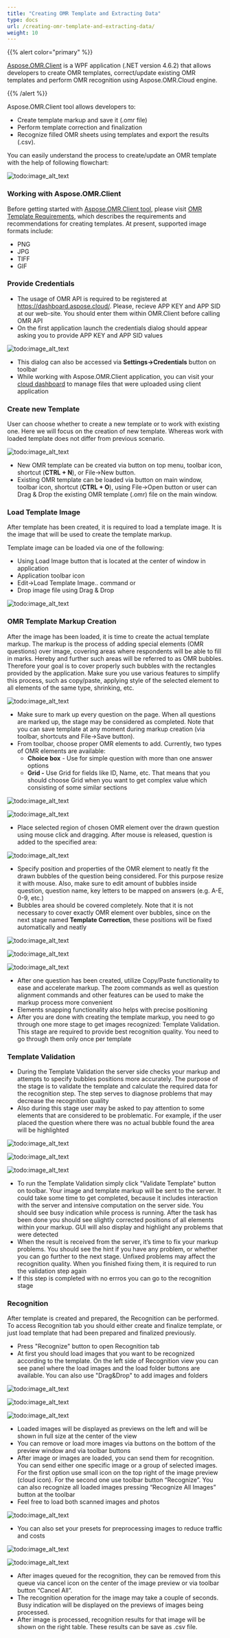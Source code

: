 ```yaml
---
title: "Creating OMR Template and Extracting Data"
type: docs
url: /creating-omr-template-and-extracting-data/
weight: 10
---
```


{{% alert color="primary" %}} 

[Aspose.OMR.Client](https://github.com/aspose-omr-cloud/aspose-omr-cloud-dotnet/tree/master/Aspose.OMR.Client) is a WPF application (.NET version 4.6.2) that allows developers to create OMR templates, correct/update existing OMR templates and perform OMR recognition using Aspose.OMR.Cloud engine.

{{% /alert %}} 

Aspose.OMR.Client tool allows developers to:

- Create template markup and save it (.omr file)
- Perform template correction and finalization
- Recognize filled OMR sheets using templates and export the results (.csv).

You can easily understand the process to create/update an OMR template with the help of following flowchart:

![todo:image_alt_text](creating-omr-template-and-extracting-data_1.png)
### **Working with Aspose.OMR.Client**
Before getting started with [Aspose.OMR.Client tool](https://github.com/aspose-omr-cloud/aspose-omr-cloud-dotnet/tree/master/Aspose.OMR.Client), please visit [OMR Template Requirements](/omr-template-requirements/), which describes the requirements and recommendations for creating templates. At present, supported image formats include:

- PNG
- JPG
- TIFF
- GIF
### **Provide Credentials**
- The usage of OMR API is required to be registered at <https://dashboard.aspose.cloud/>. Please, recieve APP KEY and APP SID at our web-site. You should enter them within OMR.Client before calling OMR API
- On the first application launch the credentials dialog should appear asking you to provide APP KEY and APP SID values

![todo:image_alt_text](creating-omr-template-and-extracting-data_2.png)

- This dialog can also be accessed via **Settings->Credentials** button on toolbar
- While working with Aspose.OMR.Client application, you can visit your [cloud dashboard](https://dashboard.aspose.cloud/#/files) to manage files that were uploaded using client application
### **Create new Template**
User can choose whether to create a new template or to work with existing one. Here we will focus on the creation of new template. Whereas work with loaded template does not differ from previous scenario.

![todo:image_alt_text](creating-omr-template-and-extracting-data_3.png)

- New OMR template can be created via button on top menu, toolbar icon, shortcut (**CTRL + N**), or File->New button.
- Existing OMR template can be loaded via button on main window, toolbar icon, shortcut (**CTRL + O**), using File->Open button or user can Drag & Drop the existing OMR template (.omr) file on the main window.
### **Load Template Image**
After template has been created, it is required to load a template image. It is the image that will be used to create the template markup.

Template image can be loaded via one of the following:

- Using Load Image button that is located at the center of window in application
- Application toolbar icon
- Edit->Load Template Image.. command or
- Drop image file using Drag & Drop

![todo:image_alt_text](creating-omr-template-and-extracting-data_4.png)
### **OMR Template Markup Creation**
After the image has been loaded, it is time to create the actual template markup. The markup is the process of adding special elements (OMR questions) over image, covering areas where respondents will be able to fill in marks. Hereby and further such areas will be referred to as OMR bubbles. Therefore your goal is to cover properly such bubbles with the rectangles provided by the application. Make sure you use various features to simplify this process, such as copy/paste, applying style of the selected element to all elements of the same type, shrinking, etc.

![todo:image_alt_text](creating-omr-template-and-extracting-data_5.png)

- Make sure to mark up every question on the page. When all questions are marked up, the stage may be considered as completed. Note that you can save template at any moment during markup creation (via toolbar, shortcuts and File->Save button).
- From toolbar, choose proper OMR elements to add. Currently, two types of OMR elements are available: 
  - **Choice box** - Use for simple question with more than one answer options
  - **Grid -** Use Grid for fields like ID, Name, etc. That means that you should choose Grid when you want to get complex value which consisting of some similar sections

![todo:image_alt_text](creating-omr-template-and-extracting-data_6.png)



![todo:image_alt_text](creating-omr-template-and-extracting-data_7.png)

- Place selected region of chosen OMR element over the drawn question using mouse click and dragging. After mouse is released, question is added to the specified area:

![todo:image_alt_text](creating-omr-template-and-extracting-data_8.png)

- Specify position and properties of the OMR element to neatly fit the drawn bubbles of the question being considered. For this purpose resize it with mouse. Also, make sure to edit amount of bubbles inside question, question name, key letters to be mapped on answers (e.g. A-E, 0-9, etc.)
- Bubbles area should be covered completely. Note that it is not necessary to cover exactly OMR element over bubbles, since on the next stage named **Template Correction**, these positions will be fixed automatically and neatly

![todo:image_alt_text](creating-omr-template-and-extracting-data_9.png)

![todo:image_alt_text](creating-omr-template-and-extracting-data_10.png)

![todo:image_alt_text](creating-omr-template-and-extracting-data_11.png)

- After one question has been created, utilize Copy/Paste functionality to ease and accelerate markup. The zoom commands as well as question alignment commands and other features can be used to make the markup process more convenient
- Elements snapping functionality also helps with precise positioning
- After you are done with creating the template markup, you need to go through one more stage to get images recognized: Template Validation. This stage are required to provide best recognition quality. You need to go through them only once per template
### **Template Validation**
- During the Template Validation the server side checks your markup and attempts to specify bubbles positions more accurately. The purpose of the stage is to validate the template and calculate the required data for the recognition step. The step serves to diagnose problems that may decrease the recognition quality
- Also during this stage user may be asked to pay attention to some elements that are considered to be problematic. For example, if the user placed the question where there was no actual bubble found the area will be highlighted



![todo:image_alt_text](creating-omr-template-and-extracting-data_12.png)

![todo:image_alt_text](creating-omr-template-and-extracting-data_13.png)

![todo:image_alt_text](creating-omr-template-and-extracting-data_14.png)

- To run the Template Validation simply click "Validate Template" button on toolbar. Your image and template markup will be sent to the server. It could take some time to get completed, because it includes interaction with the server and intensive computation on the server side. You should see busy indication while process is running. After the task has been done you should see slightly corrected positions of all elements within your markup. GUI will also display and highlight any problems that were detected
- When the result is received from the server, it’s time to fix your markup problems. You should see the hint if you have any problem, or whether you can go further to the next stage. Unfixed problems may affect the recognition quality. When you finished fixing them, it is required to run the validation step again
- If this step is completed with no errros you can go to the recognition stage
### **Recognition**
After template is created and prepared, the Recognition can be performed. To access Recognition tab you should either create and finalize template, or just load template that had been prepared and finalized previously.

- Press "Recognize" button to open Recognition tab
- At first you should load images that you want to be recognized according to the template. On the left side of Recognition view you can see panel where the load images and the load folder buttons are available. You can also use "Drag&Drop" to add images and folders

![todo:image_alt_text](creating-omr-template-and-extracting-data_15.png)

![todo:image_alt_text](creating-omr-template-and-extracting-data_16.png)

![todo:image_alt_text](creating-omr-template-and-extracting-data_17.png)

- Loaded images will be displayed as previews on the left and will be shown in full size at the center of the view
- You can remove or load more images via buttons on the bottom of the preview window and via toolbar buttons
- After image or images are loaded, you can send them for recognition. You can send either one specific image or a group of selected images. For the first option use small icon on the top right of the image preview (cloud icon). For the second one use toolbar button “Recognize”. You can also recognize all loaded images pressing “Recognize All Images” button at the toolbar
- Feel free to load both scanned images and photos

![todo:image_alt_text](creating-omr-template-and-extracting-data_18.png)

- You can also set your presets for preprocessing images to reduce traffic and costs

![todo:image_alt_text](creating-omr-template-and-extracting-data_19.png)



![todo:image_alt_text](creating-omr-template-and-extracting-data_20.png)

- After images queued for the recognition, they can be removed from this queue via cancel icon on the center of the image preview or via toolbar button “Cancel All”.
- The recognition operation for the image may take a couple of seconds. Busy indication will be displayed on the previews of images being processed.
- After image is processed, recognition results for that image will be shown on the right table. These results can be save as .csv file.
